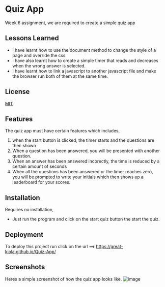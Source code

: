 
# Quiz App

Week 6 assignment, we are required to create a simple quiz app

## Lessons Learned

- I have learnt how to use the document method to change the style of a page and override the css
- I have also learnt how to create a simple timer that reads and decreases when the wrong answer is
selected.
- I have learnt how to link a javascript to another javascript file and make the browser run both of
them at the same time.

## License

[MIT](https://choosealicense.com/licenses/mit/)

## Features

The quiz app must have certain features which includes,
1. when the start button is clicked, the timer starts and the questions are then shown
2. When a question has been answered, you will be presented with another question.
3. When an answer has been answered incorectly, the time is reduced by a certain amount of seconds
4. When all the questions has been answered or the timer reaches zero, you will be prompted to 
write your initials which then shows up a leaderboard for your scores.

## Installation

Requires no installation,
- Just run the program and click on the start quiz button the start the quiz.

## Deployment

To deploy this project run
click on the url ==> https://great-kiola.github.io/Quiz-App/

## Screenshots

Heres a simple screenshot of how the quiz app looks like.
![image](https://user-images.githubusercontent.com/117322790/212774054-8874eb9b-5029-459a-9fb7-fc193a404947.png)
